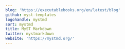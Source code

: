 ```yaml
---
blog: 'https://executablebooks.org/en/latest/blog'
github: myst-templates
logohandle: mystmd
sort: mystmd
title: MyST Markdown
twitter: mystmarkdown
website: 'https://mystmd.org/'
---
```


